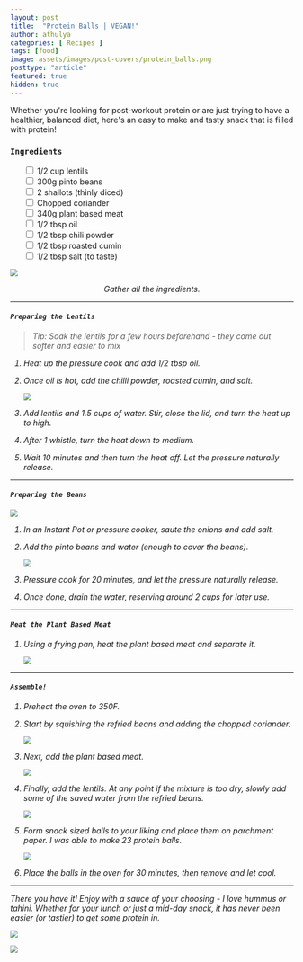```yaml
---
layout: post
title:  "Protein Balls | VEGAN!"
author: athulya
categories: [ Recipes ]
tags: [food]
image: assets/images/post-covers/protein_balls.png
posttype: "article"
featured: true
hidden: true
---
```


Whether you're looking for post-workout protein or are just trying to have a healthier, balanced diet, here's an easy to make and tasty snack that is filled with protein!

### `Ingredients`
<ul>
<input type="checkbox" class="task-list-item-checkbox"> 1/2 cup lentils
<br>
<input type="checkbox"  class="task-list-item-checkbox"> 300g pinto beans
<br>
<input type="checkbox"  class="task-list-item-checkbox"> 2 shallots (thinly diced)
<br>
<input type="checkbox"  class="task-list-item-checkbox"> Chopped coriander
<br>
<input type="checkbox"  class="task-list-item-checkbox"> 340g plant based meat
<br>
<input type="checkbox"  class="task-list-item-checkbox"> 1/2 tbsp oil
<br>
<input type="checkbox"  class="task-list-item-checkbox"> 1/2 tbsp chili powder
<br>
<input type="checkbox"  class="task-list-item-checkbox"> 1/2 tbsp roasted cumin
<br>
<input type="checkbox"  class="task-list-item-checkbox"> 1/2 tbsp salt (to taste)
</ul>

<img src="/assets/images/protein-balls/setup.JPEG" style="zoom:80%;" /><em><center>Gather all the ingredients.</center>

----------

####  `Preparing the Lentils`

> Tip: Soak the lentils for a few hours beforehand - they come out softer and easier to mix

1. Heat up the pressure cook and add 1/2 tbsp oil.
2. Once oil is hot, add the chilli powder,  roasted cumin, and salt.

   <img src="/assets/images/protein-balls/spices.JPEG" style="zoom:80%;" /><em><center></center>

3. Add lentils and 1.5 cups of water. Stir, close the lid, and turn the heat up to high.
4. After 1 whistle, turn the heat down to medium.
5. Wait 10 minutes and then turn the heat off. Let the pressure naturally release.

----------

#### `Preparing the Beans`

<img src="/assets/images/protein-balls/diced.JPEG" style="zoom:80%;" /><em><center></center>

1. In an Instant Pot or pressure cooker, saute the onions and add salt.

2. Add the pinto beans and water (enough to cover the beans). 

   <img src="/assets/images/protein-balls/water.JPEG" style="zoom:80%;" /><em><center></center>

3. Pressure cook for 20 minutes, and let the pressure naturally release.
4. Once done, drain the water, reserving around 2 cups for later use.

----------

#### `Heat the Plant Based Meat`

1. Using a frying pan, heat the plant based meat and separate it.

   <img src="/assets/images/protein-balls/meats.JPEG" style="zoom:80%;" /><em><center></center>

----------

#### `Assemble!`

1. Preheat the oven to 350F.

2. Start by squishing the refried beans and adding the chopped coriander.

   <img src="/assets/images/protein-balls/cori.JPEG" style="zoom:80%;" /><em><center></center>

3. Next, add the plant based meat.

   <img src="/assets/images/protein-balls/mixed.JPEG" style="zoom:80%;" /><em><center></center>

4. Finally, add the lentils. At any point if the mixture is too dry, slowly add some of the saved water from the refried beans.

   <img src="/assets/images/protein-balls/mixed2.JPEG" style="zoom:80%;" /><em><center></center>

5. Form snack sized balls to your liking and place them on parchment paper. I was able to make 23 protein balls.

   <img src="/assets/images/protein-balls/roll.JPEG" style="zoom:80%;" /><em><center></center>
   
6. Place the balls in the oven for 30 minutes, then remove and let cool.

-----------

There you have it!  Enjoy with a sauce of your choosing - I love hummus or tahini. Whether for your lunch or just a mid-day snack, it has never been easier (or tastier) to get some protein in.

<img src="/assets/images/protein-balls/final.JPEG" style="zoom:80%;" /><em><center></center>

<img src="/assets/images/protein-balls/nutr.png" style="zoom:80%;" /><em><center></center>